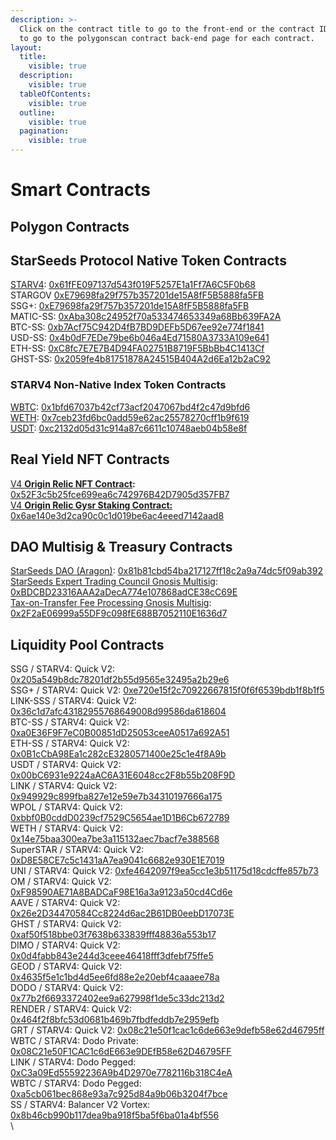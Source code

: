 ```yaml
---
description: >-
  Click on the contract title to go to the front-end or the contract ID number
  to go to the polygonscan contract back-end page for each contract.
layout:
  title:
    visible: true
  description:
    visible: true
  tableOfContents:
    visible: true
  outline:
    visible: true
  pagination:
    visible: true
---
```


# Smart Contracts

## Polygon Contracts

## StarSeeds Protocol Native Token Contracts

[STARV4](https://coinmarketcap.com/dexscan/polygon/0x949929c899fba827e12e59e7b34310197666a175/): [0x61fFE097137d543f019F5257E1a1Ff7A6C5F0b68](https://polygonscan.com/token/0x61ffe097137d543f019f5257e1a1ff7a6c5f0b68)\
STARGOV [0xE79698fa29f757b357201de15A8fF5B5888fa5FB](https://polygonscan.com/address/0xe79698fa29f757b357201de15a8ff5b5888fa5fb)\
SSG+: [0xE79698fa29f757b357201de15A8fF5B5888fa5FB](https://polygonscan.com/address/0xe79698fa29f757b357201de15a8ff5b5888fa5fb)\
MATIC-SS: [0xAba308c24952f70a533474653349a68Bb639FA2A](https://polygonscan.com/token/0xaba308c24952f70a533474653349a68bb639fa2a)\
BTC-SS: [0xb7Acf75C942D4fB7BD9DEFb5D67ee92e774f1841](https://polygonscan.com/token/0xb7acf75c942d4fb7bd9defb5d67ee92e774f1841)\
USD-SS: [0x4b0dF7EDe79be6b046a4Ed71580A3733A109e641](https://polygonscan.com/token/0x4b0df7ede79be6b046a4ed71580a3733a109e641)\
ETH-SS: [0xC8fc7E7E7B4D94FA02751B8719F5BbBb4C1413Cf](https://polygonscan.com/token/0xc8fc7e7e7b4d94fa02751b8719f5bbbb4c1413cf/)\
GHST-SS: [0x2059fe4b81751878A24515B404A2d6Ea12b2aC92](https://polygonscan.com/token/0x2059fe4b81751878a24515b404a2d6ea12b2ac92)

### STARV4 Non-Native Index Token Contracts

[WBTC](https://coinmarketcap.com/currencies/wrapped-bitcoin/): [0x1bfd67037b42cf73acf2047067bd4f2c47d9bfd6](https://polygonscan.com/token/0x1bfd67037b42cf73acf2047067bd4f2c47d9bfd6)\
[WETH](https://coinmarketcap.com/currencies/weth/): [0x7ceb23fd6bc0add59e62ac25578270cff1b9f619](https://polygonscan.com/token/0x7ceb23fd6bc0add59e62ac25578270cff1b9f619)\
[USDT](smart-contract-services/v4-origin-relics-real-yield-nfts/): [0xc2132d05d31c914a87c6611c10748aeb04b58e8f](https://polygonscan.com/token/0xc2132d05d31c914a87c6611c10748aeb04b58e8f)

## Real Yield NFT Contracts

[V4 **Origin Relic NFT Contract**](https://launchpad.heymint.xyz/mint/v4-origin-relics-by-starseeds-protocol)**:** [0x52F3c5b25fce699ea6c742976B42D7905d357FB7](https://polygonscan.com/address/0x52f3c5b25fce699ea6c742976b42d7905d357fb7)\
[V4 **Origin Relic Gysr Staking Contract:**](https://app.gysr.io/pool/0x6ae140e3d2ca90c0c1d019be6ac4eeed7142aad8?network=polygon) [0x6ae140e3d2ca90c0c1d019be6ac4eeed7142aad8](https://polygonscan.com/address/0x6ae140e3d2ca90c0c1d019be6ac4eeed7142aad8)

## DAO Multisig & Treasury Contracts

[StarSeeds DAO (Aragon)](https://app.aragon.org/#/daos/polygon/0x81b81cbd54ba217127ff18c2a9a74dc5f09ab392/dashboard): [0x81b81cbd54ba217127ff18c2a9a74dc5f09ab392](https://polygonscan.com/address/0x81b81cbd54ba217127ff18c2a9a74dc5f09ab392)\
[StarSeeds Expert Trading Council Gnosis Multisig](https://app.safe.global/balances?safe=matic:0xBDCBD23316AAA2aDecA774e107868adCE38cC69E): [0xBDCBD23316AAA2aDecA774e107868adCE38cC69E](smart-contracts.md)\
[Tax-on-Transfer Fee Processing Gnosis Multisig](https://app.safe.global/balances?safe=matic:0x2F2aE06999a55DF9c098fE688B7052110E1636d7): [\
0x2F2aE06999a55DF9c098fE688B7052110E1636d7](smart-contracts.md)

## Liquidity Pool Contracts

SSG / STARV4: Quick V2: [0x205a549b8dc78201df2b55d9565e32495a2b29e6](https://polygonscan.com/address/0x205a549b8dc78201df2b55d9565e32495a2b29e6#tokentxns)\
SSG+ / STARV4: Quick V2: [0xe720e15f2c70922667815f0f6f6539bdb1f8b1f5](https://polygonscan.com/address/0xe720e15f2c70922667815f0f6f6539bdb1f8b1f5#tokentxns)\
LINK-SSS / STARV4: Quick V2: [0x36c1d7afc43182955768649008d99586da618604](https://polygonscan.com/address/0x36c1d7afc43182955768649008d99586da618604#tokentxns)\
BTC-SS / STARV4: Quick V2: [0xa0E36F9F7eC0B00851dD25053ceeA0517a692A51](https://polygonscan.com/address/0x3346b30c4abd39f9a654f4d5a7d0bcaa12151574#tokentxns)\
ETH-SS / STARV4: Quick V2: [0x0B1cCbA98Ea1c282cE3280571400e25c1e4f8A9b](https://polygonscan.com/address/0x0b1ccba98ea1c282ce3280571400e25c1e4f8a9b#tokentxns)\
USDT / STARV4: Quick V2: [0x00bC6931e9224aAC6A31E6048cc2F8b55b208F9D](https://polygonscan.com/address/0x00bc6931e9224aac6a31e6048cc2f8b55b208f9d#tokentxns)\
LINK / STARV4: Quick V2: [0x949929c899fba827e12e59e7b34310197666a175](https://polygonscan.com/address/0x949929c899fba827e12e59e7b34310197666a175#tokentxns)\
WPOL / STARV4: Quick V2: [0xbbf0B0cddD0239cf7529C5654ae1D1B6Cb672789](https://polygonscan.com/address/0xbbf0b0cddd0239cf7529c5654ae1d1b6cb672789#tokentxns)\
WETH / STARV4: Quick V2: [0x14e75baa300ea7be3a115132aec7bacf7e388568](https://polygonscan.com/address/0x14e75baa300ea7be3a115132aec7bacf7e388568#tokentxns)\
SuperSTAR / STARV4: Quick V2: [0xD8E58CE7c5c1431aA7ea9041c6682e930E1E7019](https://polygonscan.com/address/0xd8e58ce7c5c1431aa7ea9041c6682e930e1e7019#tokentxns)\
UNI / STARV4: Quick V2: [0xfe4642097f9ea5cc1e3b51175d18cdcffe857b73](https://polygonscan.com/address/0xfe4642097f9ea5cc1e3b51175d18cdcffe857b73#tokentxns)\
OM / STARV4: Quick V2: [0xF98590AE71A8BADCaF98E16a3a9123a50cd4Cd6e](https://polygonscan.com/address/0xf98590ae71a8badcaf98e16a3a9123a50cd4cd6e)\
AAVE / STARV4: Quick V2: [0x26e2D34470584Cc8224d6ac2B61DB0eebD17073E](https://polygonscan.com/address/0x26e2d34470584cc8224d6ac2b61db0eebd17073e)\
GHST / STARV4: Quick V2: [0xaf50f518bbe03f7638b633839fff48836a553b17](https://polygonscan.com/address/0xaf50f518bbe03f7638b633839fff48836a553b17)\
DIMO / STARV4: Quick V2: [0x0d4fabb843e244d3ceee46418fff3dfebf75ffe5](https://polygonscan.com/address/0x0d4fabb843e244d3ceee46418fff3dfebf75ffe5)\
GEOD / STARV4: Quick V2: [0x4635f5e1c1bd4d5ee6fd88e2e20ebf4caaaee78a](https://polygonscan.com/address/0x4635f5e1c1bd4d5ee6fd88e2e20ebf4caaaee78a)\
DODO / STARV4: Quick V2: [0x77b2f6693372402ee9a627998f1de5c33dc213d2](https://polygonscan.com/address/0x77b2f6693372402ee9a627998f1de5c33dc213d2#tokentxns)\
RENDER / STARV4: Quick V2: [0x464f2f8bfc53d0681b469b7fbdfeddb7e2959efb](https://polygonscan.com/address/0x464f2f8bfc53d0681b469b7fbdfeddb7e2959efb#tokentxns)\
GRT / STARV4: Quick V2: [0x08c21e50f1cac1c6de663e9defb58e62d46795ff](https://polygonscan.com/address/0x08c21e50f1cac1c6de663e9defb58e62d46795ff#tokentxns)\
WBTC / STARV4: Dodo Private: [0x08C21e50F1CAC1c6dE663e9DEfB58e62D46795FF](https://polygonscan.com/address/0x41dc7c0fe6e77b65144ba9355f17e8dfcc2e58a8#tokentxns)\
LINK / STARV4: Dodo Pegged: [0xC3a09Ed55592236A9b4D2970e7782116b318C4eA](https://polygonscan.com/address/0xc3a09ed55592236a9b4d2970e7782116b318c4ea#tokentxns)\
WBTC / STARV4: Dodo Pegged: [0xa5cb061bec868e93a7c925d84a9b06b3204f7bce](https://polygonscan.com/address/0xa5cb061bec868e93a7c925d84a9b06b3204f7bce#tokentxns)\
SS / STARV4: Balancer V2 Vortex: [0x8b46cb990b117dea9ba918f5ba5f6ba01a4bf556](https://balancer.fi/pools/polygon/v2/0x8b46cb990b117dea9ba918f5ba5f6ba01a4bf556000100000000000000000ef2)\
\
